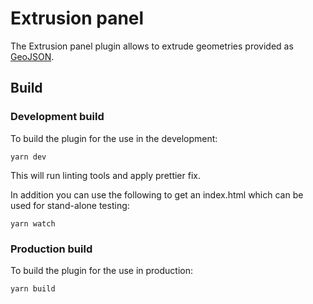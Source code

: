 # Extrusion panel

The Extrusion panel plugin allows to extrude geometries provided as [GeoJSON](https://tools.ietf.org/html/rfc7946).

## Build

### Development build

To build the plugin for the use in the development:
```
yarn dev
```
This will run linting tools and apply prettier fix.


In addition you can use the following to get an index.html which can be used for stand-alone testing:
```
yarn watch
```

### Production build

To build the plugin for the use in production:
```
yarn build
```